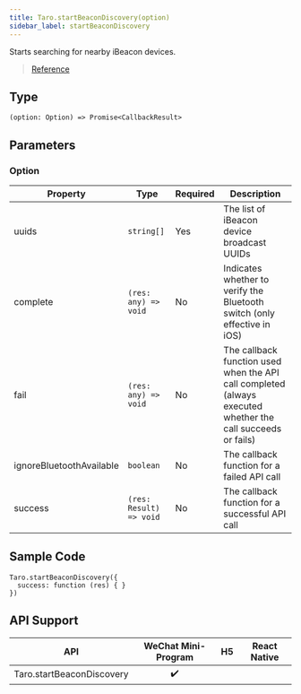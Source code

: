 ```yaml
---
title: Taro.startBeaconDiscovery(option)
sidebar_label: startBeaconDiscovery
---
```


Starts searching for nearby iBeacon devices.

> [Reference](https://developers.weixin.qq.com/miniprogram/dev/api/device/ibeacon/wx.startBeaconDiscovery.html)

## Type

```tsx
(option: Option) => Promise<CallbackResult>
```

## Parameters

### Option

<table>
  <thead>
    <tr>
      <th>Property</th>
      <th>Type</th>
      <th style={{ textAlign: "center"}}>Required</th>
      <th>Description</th>
    </tr>
  </thead>
  <tbody>
    <tr>
      <td>uuids</td>
      <td><code>string[]</code></td>
      <td style={{ textAlign: "center"}}>Yes</td>
      <td>The list of iBeacon device broadcast UUIDs</td>
    </tr>
    <tr>
      <td>complete</td>
      <td><code>(res: any) =&gt; void</code></td>
      <td style={{ textAlign: "center"}}>No</td>
      <td>Indicates whether to verify the Bluetooth switch (only effective in iOS)</td>
    </tr>
    <tr>
      <td>fail</td>
      <td><code>(res: any) =&gt; void</code></td>
      <td style={{ textAlign: "center"}}>No</td>
      <td>The callback function used when the API call completed (always executed whether the call succeeds or fails)</td>
    </tr>
    <tr>
      <td>ignoreBluetoothAvailable</td>
      <td><code>boolean</code></td>
      <td style={{ textAlign: "center"}}>No</td>
      <td>The callback function for a failed API call</td>
    </tr>
    <tr>
      <td>success</td>
      <td><code>(res: Result) =&gt; void</code></td>
      <td style={{ textAlign: "center"}}>No</td>
      <td>The callback function for a successful API call</td>
    </tr>
  </tbody>
</table>

## Sample Code

```tsx
Taro.startBeaconDiscovery({
  success: function (res) { }
})
```

## API Support

|            API            | WeChat Mini-Program | H5 | React Native |
|:-------------------------:|:-------------------:|:--:|:------------:|
| Taro.startBeaconDiscovery |         ✔️          |    |              |
